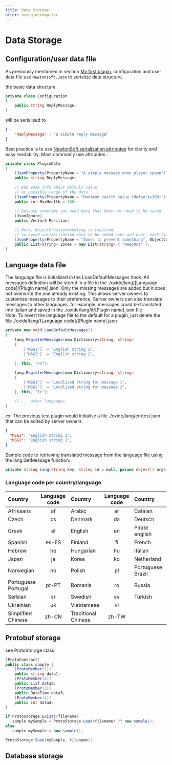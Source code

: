```yaml
---
title: Data Storage
after: using-decompiler
---
```


# Data Storage

## Configuration/user data file

As previously mentioned in section [My first plugin](./my-first-plugin), configuration and user data file use `Newtonsoft.Json` to serialize data structure.

the basic data structure 
```csharp
private class Configuration
{
	public string ReplyMessage;
}
```
will be serialised to
```json
{
	"ReplyMessage" : "a simple reply message"
}
```
Best practice is to use [NewtonSoft serialization attributes](https://www.newtonsoft.com/json/help/html/SerializeObject.htm) for clarity and easy readability.
Most commonly use attributes :
```csharp
private class PluginData
{
	[JsonProperty(PropertyName = "A simple message when player spawn")]
	public string ReplyMessage;
	
	// Add some info about default value
	// or possible range of the data
	[JsonProperty(PropertyName = "Maximum health value (default=100)")]
	public int MaxHealth = 100;
	
	// because sometime you need data that does not need to be saved
	[JsonIgnore]  
	public Vector3 Position;

	// Here, ObjectCreationHandling is required, 
	// to avoid initialisation data to be added over and over, each time plugin restart.
	[JsonProperty(PropertyName = "Zones to prevent something", ObjectCreationHandling = ObjectCreationHandling.Replace)]
	public List<string> Zones = new List<string> { "KeepOut" };	
}
```
## Language data file

The language file is initialized in the LoadDefaultMessages hook. All messages definition will be stored in a file in the ./oxide/lang/[Language code]/[Plugin name].json.
Only the missing messages are added but it does not overwrite the one already existing. This allows server owners to customize messages to their preference.
Server owners can also translate messages to other languages. for example, messages could be translated into Italian and saved in the ./oxide/lang/it/[Plugin name].json file  
Note: To revert the language file to the default for a plugin, just delete the file ./oxide/lang/{Language code]/[Plugin name].json
``` csharp
private new void LoadDefaultMessages()
{
	lang.RegisterMessages(new Dictionary<string, string>
	{
		["MSG1"]  = "English string 1",
		["MSG2"]  = "English string 2",
		...
	}, this, "en");

	lang.RegisterMessages(new Dictionary<string, string>
	{
		["MSG1"]  = "Localised string for message 1",
		["MSG2"]  = "Localised string for message 2",
	}, this, "fr");
	
	// ... other languages	
}
```

ex: The previous test plugin would initialise a file ./oxide/lang/en/test.json that can be edited by server owners.
```json
{
  "MSG1": "English string 1",
  "MSG2": "English string 1",
}
```

Sample code to retrieving translated message from the language file using the lang.GetMessage function.
``` csharp
private string Lang(string key, string id = null, params object[] args) => string.Format(lang.GetMessage(key, this, id), args);
```

### Language code per country/language
| Country | Language code | Country | Language code | Country | Language code |
| :---------------- | :------: | :---------------- | :------: | :---------------- | :------: |
| Afrikaans        | af    | Arabic        | ar   | Catalan          | ca    |
| Czech            | cs    | Denmark       | da   | Deutsch          | de    |
| Greek            | el    | English       | en   | Pirate english   | en-pt |
| Spanish          | es-ES | Finland       | fi   | French           | fr    |
| Hebrew           | he    | Hungarian     | hu   | Italian          | it    |
| Japan            | ja    | Korea         | ko   | Netherland       | nl    |
| Norwegian        | no    | Polish        | pl   | Portuguese Brazil | pt-BR |
| Portuguese Portugal | pt-PT | Romania       | ro   | Russia       | ru    |
| Serbian          | sr    | Swedish       | sv   | Turkish          | tr    |
| Ukrainian        | uk    | Vietnamese    | vi   |                  |       |
| Simplified Chinese | zh-CN | Traditional Chinese |  zh-TW   |        |       |


## Protobuf storage

see ProtoStorage class

``` csharp
[ProtoContract]
public class sample {
    [ProtoMember(1)]
    public string data1;
    [ProtoMember(2)]
    public List data2;
    [ProtoMember(3)]
    public DateTime data3;
    [ProtoMember(4)]
    public int data4;
}
```

``` csharp
if ProtoStorage.Exists(filename)
   sample mySample = ProtoStorage.Load(filename) ?? new sample();
else
   sample mySample = new sample();
```

``` csharp
ProtoStorage.Save(mySample, filename);
```

## Database storage




